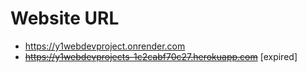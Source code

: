 # Website URL
- https://y1webdevproject.onrender.com 
- ~~https://y1webdevprojects-1c2cabf70c27.herokuapp.com~~ [expired]
